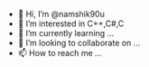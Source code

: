 - 👋 Hi, I’m @namshik90u
- 👀 I’m interested in C++,C#,C
- 🌱 I’m currently learning ...
- 💞️ I’m looking to collaborate on ...
- 📫 How to reach me ...

<!---
namshik90u/namshik90u is a ✨ special ✨ repository because its `README.md` (this file) appears on your GitHub profile.
You can click the Preview link to take a look at your changes.
--->
